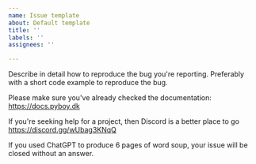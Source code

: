 ```yaml
---
name: Issue template
about: Default template
title: ''
labels: ''
assignees: ''

---
```


Describe in detail how to reproduce the bug you're reporting. Preferably with a short code example to reproduce the bug.

Please make sure you've already checked the documentation: https://docs.pyboy.dk

If you're seeking help for a project, then Discord is a better place to go https://discord.gg/wUbag3KNqQ

If you used ChatGPT to produce 6 pages of word soup, your issue will be closed without an answer.